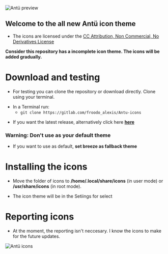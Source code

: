 ![Antü preview](https://pinguinosyuncafe.files.wordpress.com/2018/06/antc3bc-logo.png)

## Welcome to the all new Antü icon theme

- The icons are licensed under the [CC Attribution, Non Commercial, No Derivatives License](https://creativecommons.org/licenses/by-nc-nd/3.0/cl/legalcode) 

**Consider this repository has a incomplete icon theme. The icons will be added gradually.**

# Download and testing

- For testing you can clone the repository or download directly. Clone using your terminal.

* In a Terminal run: 
  * `git clone https://gitlab.com/froodo_alexis/Antu-icons`

- If you want the latest release, alternatively click here [**here**](https://gitlab.com/froodo_alexis/Antu-icons/tags)

### Warning: Don't use as your default theme

- If you want to use as default, **set breeze as fallback theme**

# Installing the icons

- Move the folder of icons  to **/home/.local/share/icons** (in user mode) or **/usr/share/icons** (in root mode).

- The icon theme will be in the Setiings for select


# Reporting icons

- At the moment, the reporting isn't neccesary. I know the icons to make for the future updates.

![Antü icons](https://cn.pling.com/img/2/1/8/d/bf78d1c2657c3e04ff88bb1fd63d2290af71.png)
